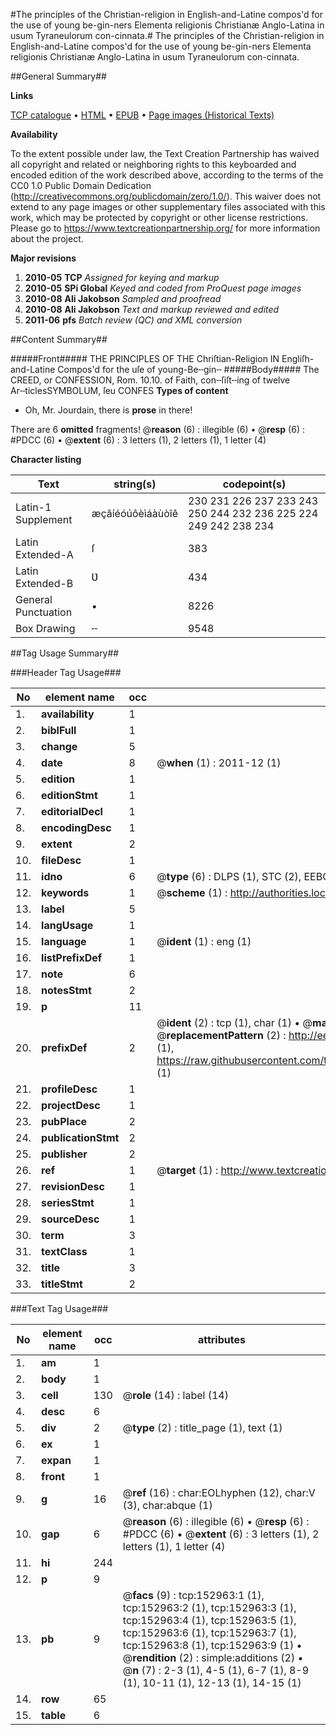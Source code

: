 #The principles of the Christian-religion in English-and-Latine compos'd for the use of young be-gin-ners Elementa religionis Christianæ Anglo-Latina in usum Tyraneulorum con-cinnata.#
The principles of the Christian-religion in English-and-Latine compos'd for the use of young be-gin-ners Elementa religionis Christianæ Anglo-Latina in usum Tyraneulorum con-cinnata.

##General Summary##

**Links**

[TCP catalogue](http://www.ota.ox.ac.uk/tcp/)  • 
[HTML](http://tei.it.ox.ac.uk/tcp/Texts-HTML/free/A91/A91028.html)  • 
[EPUB](http://tei.it.ox.ac.uk/tcp/Texts-EPUB/free/A91/A91028.epub) • 
[Page images (Historical Texts)](https://historicaltexts.jisc.ac.uk/eebo-99895511e)

**Availability**

To the extent possible under law, the Text Creation Partnership has waived all copyright and related or neighboring rights to this keyboarded and encoded edition of the work described above, according to the terms of the CC0 1.0 Public Domain Dedication (http://creativecommons.org/publicdomain/zero/1.0/). This waiver does not extend to any page images or other supplementary files associated with this work, which may be protected by copyright or other license restrictions. Please go to https://www.textcreationpartnership.org/ for more information about the project.

**Major revisions**

1. __2010-05__ __TCP__ *Assigned for keying and markup*
1. __2010-05__ __SPi Global__ *Keyed and coded from ProQuest page images*
1. __2010-08__ __Ali Jakobson__ *Sampled and proofread*
1. __2010-08__ __Ali Jakobson__ *Text and markup reviewed and edited*
1. __2011-06__ __pfs__ *Batch review (QC) and XML conversion*

##Content Summary##

#####Front#####
THE PRINCIPLES OF THE Chriſtian-Religion IN Engliſh-and-Latine Compos'd for the uſe of young-Be╌gin╌
#####Body#####
The CREED, or CONFESSION, Rom. 10.10. of Faith, con╌ſiſt╌ing of twelve Ar╌ticlesSYMBOLUM, ſeu CONFES
**Types of content**

  * Oh, Mr. Jourdain, there is **prose** in there!

There are 6 **omitted** fragments! 
 @__reason__ (6) : illegible (6)  •  @__resp__ (6) : #PDCC (6)  •  @__extent__ (6) : 3 letters (1), 2 letters (1), 1 letter (4)

**Character listing**


|Text|string(s)|codepoint(s)|
|---|---|---|
|Latin-1 Supplement|æçâíéóúôèìáàùòîê|230 231 226 237 233 243 250 244 232 236 225 224 249 242 238 234|
|Latin Extended-A|ſ|383|
|Latin Extended-B|Ʋ|434|
|General Punctuation|•|8226|
|Box Drawing|╌|9548|

##Tag Usage Summary##

###Header Tag Usage###

|No|element name|occ|attributes|
|---|---|---|---|
|1.|__availability__|1||
|2.|__biblFull__|1||
|3.|__change__|5||
|4.|__date__|8| @__when__ (1) : 2011-12 (1)|
|5.|__edition__|1||
|6.|__editionStmt__|1||
|7.|__editorialDecl__|1||
|8.|__encodingDesc__|1||
|9.|__extent__|2||
|10.|__fileDesc__|1||
|11.|__idno__|6| @__type__ (6) : DLPS (1), STC (2), EEBO-CITATION (1), PROQUEST (1), VID (1)|
|12.|__keywords__|1| @__scheme__ (1) : http://authorities.loc.gov/ (1)|
|13.|__label__|5||
|14.|__langUsage__|1||
|15.|__language__|1| @__ident__ (1) : eng (1)|
|16.|__listPrefixDef__|1||
|17.|__note__|6||
|18.|__notesStmt__|2||
|19.|__p__|11||
|20.|__prefixDef__|2| @__ident__ (2) : tcp (1), char (1)  •  @__matchPattern__ (2) : ([0-9\-]+):([0-9IVX]+) (1), (.+) (1)  •  @__replacementPattern__ (2) : http://eebo.chadwyck.com/downloadtiff?vid=$1&page=$2 (1), https://raw.githubusercontent.com/textcreationpartnership/Texts/master/tcpchars.xml#$1 (1)|
|21.|__profileDesc__|1||
|22.|__projectDesc__|1||
|23.|__pubPlace__|2||
|24.|__publicationStmt__|2||
|25.|__publisher__|2||
|26.|__ref__|1| @__target__ (1) : http://www.textcreationpartnership.org/docs/. (1)|
|27.|__revisionDesc__|1||
|28.|__seriesStmt__|1||
|29.|__sourceDesc__|1||
|30.|__term__|3||
|31.|__textClass__|1||
|32.|__title__|3||
|33.|__titleStmt__|2||


###Text Tag Usage###

|No|element name|occ|attributes|
|---|---|---|---|
|1.|__am__|1||
|2.|__body__|1||
|3.|__cell__|130| @__role__ (14) : label (14)|
|4.|__desc__|6||
|5.|__div__|2| @__type__ (2) : title_page (1), text (1)|
|6.|__ex__|1||
|7.|__expan__|1||
|8.|__front__|1||
|9.|__g__|16| @__ref__ (16) : char:EOLhyphen (12), char:V (3), char:abque (1)|
|10.|__gap__|6| @__reason__ (6) : illegible (6)  •  @__resp__ (6) : #PDCC (6)  •  @__extent__ (6) : 3 letters (1), 2 letters (1), 1 letter (4)|
|11.|__hi__|244||
|12.|__p__|9||
|13.|__pb__|9| @__facs__ (9) : tcp:152963:1 (1), tcp:152963:2 (1), tcp:152963:3 (1), tcp:152963:4 (1), tcp:152963:5 (1), tcp:152963:6 (1), tcp:152963:7 (1), tcp:152963:8 (1), tcp:152963:9 (1)  •  @__rendition__ (2) : simple:additions (2)  •  @__n__ (7) : 2-3 (1), 4-5 (1), 6-7 (1), 8-9 (1), 10-11 (1), 12-13 (1), 14-15 (1)|
|14.|__row__|65||
|15.|__table__|6||
